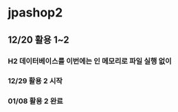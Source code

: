# jpashop2
## 12/20 활용 1~2
### H2 데이터베이스를 이번에는 인 메모리로 파일 실행 없이 
### 12/29 활용 2 시작
### 01/08 활용 2 완료

